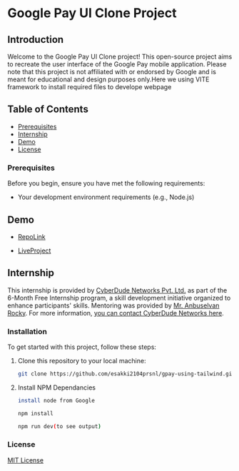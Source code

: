# Google Pay UI Clone Project

## Introduction

Welcome to the Google Pay UI Clone project! This open-source project aims to recreate the user interface of the Google Pay mobile application. Please note that this project is not affiliated with or endorsed by Google and is meant for educational and design purposes only.Here we using VITE framework to install required files to develope webpage

## Table of Contents


  - [Prerequisites](#prerequisites)
  - [Internship](#internship)
- [Demo](#demo)
- [License](#license)

### Prerequisites

Before you begin, ensure you have met the following requirements:

- Your development environment requirements (e.g., Node.js)

## Demo

   - [RepoLink](https://github.com/esakki2104prsnl/gpay-using-tailwind) 

   - [LiveProject](https://esakki2104prsnl.github.io/gpay-using-tailwind/) 

## Internship
This internship is provided by [CyberDude Networks Pvt. Ltd.](https://youtube.com/cyberdudenetworks) as part of the 6-Month Free Internship program, a skill development initiative organized to enhance participants' skills. Mentoring was provided by [Mr. Anbuselvan Rocky](https://instagram.com/anbuselvanrocky). For more information, [you can contact CyberDude Networks here](https://cyberdudenetworks.com).

### Installation

To get started with this project, follow these steps:

1. Clone this repository to your local machine:

   ```bash
   git clone https://github.com/esakki2104prsnl/gpay-using-tailwind.git

2. Install NPM Dependancies
    ```bash
    install node from Google 

    npm install

    npm run dev(to see output)


### License
[MIT License](./MIT%20License.md)